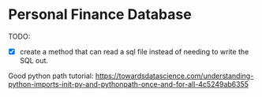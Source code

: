 # Personal Finance Database 

TODO: 
-[x] create a method that can read a sql file instead of needing to write the SQL out.

Good python path tutorial: 
https://towardsdatascience.com/understanding-python-imports-init-py-and-pythonpath-once-and-for-all-4c5249ab6355



